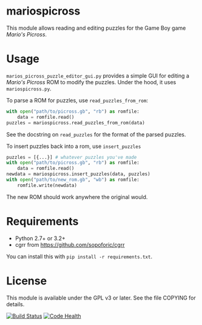 mariospicross
=============

This module allows reading and editing puzzles for the Game Boy game _Mario's
Picross_.

Usage
=====

`marios_picross_puzzle_editor_gui.py` provides a simple GUI for editing a
_Mario's Picross_ ROM to modify the puzzles. Under the hood, it uses
`mariospicross.py`.

To parse a ROM for puzzles, use `read_puzzles_from_rom`:

```python
with open("path/to/picross.gb", "rb") as romfile:
    data = romfile.read()
puzzles = mariospicross.read_puzzles_from_rom(data)
```

See the docstring on `read_puzzles` for the format of the parsed puzzles.

To insert puzzles back into a rom, use `insert_puzzles`

```python
puzzles = [{...}] # whatever puzzles you've made
with open("path/to/picross.gb", "rb") as romfile:
    data = romfile.read()
newdata = mariospicross.insert_puzzles(data, puzzles)
with open("path/to/new_rom.gb", "wb") as romfile:
    romfile.write(newdata)
```

The new ROM should work anywhere the original would.

Requirements
============

* Python 2.7+ or 3.2+
* cgrr from https://github.com/sopoforic/cgrr

You can install this with `pip install -r requirements.txt`.

License
=======

This module is available under the GPL v3 or later. See the file COPYING for
details.

[![Build Status](https://travis-ci.org/sopoforic/cgrr-mariospicross.svg?branch=master)](https://travis-ci.org/sopoforic/cgrr-mariospicross)
[![Code Health](https://landscape.io/github/sopoforic/cgrr-mariospicross/master/landscape.svg?style=flat)](https://landscape.io/github/sopoforic/cgrr-mariospicross/master)
